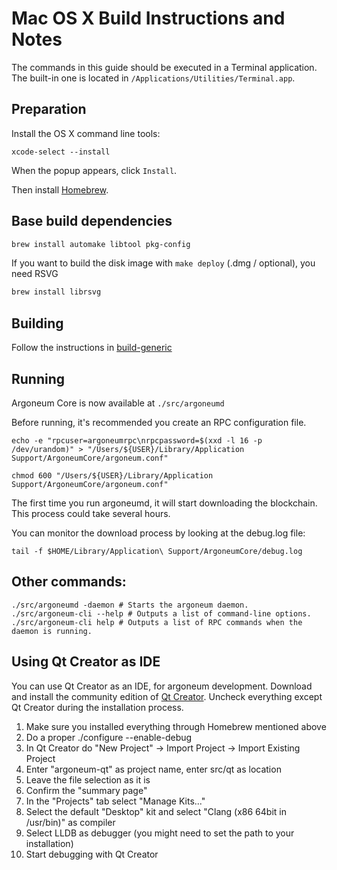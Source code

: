 Mac OS X Build Instructions and Notes
====================================
The commands in this guide should be executed in a Terminal application.
The built-in one is located in `/Applications/Utilities/Terminal.app`.

Preparation
-----------
Install the OS X command line tools:

`xcode-select --install`

When the popup appears, click `Install`.

Then install [Homebrew](https://brew.sh).

Base build dependencies
-----------------------

```bash
brew install automake libtool pkg-config
```

If you want to build the disk image with `make deploy` (.dmg / optional), you need RSVG
```bash
brew install librsvg
```

Building
--------

Follow the instructions in [build-generic](build-generic.md)

Running
-------

Argoneum Core is now available at `./src/argoneumd`

Before running, it's recommended you create an RPC configuration file.

    echo -e "rpcuser=argoneumrpc\nrpcpassword=$(xxd -l 16 -p /dev/urandom)" > "/Users/${USER}/Library/Application Support/ArgoneumCore/argoneum.conf"

    chmod 600 "/Users/${USER}/Library/Application Support/ArgoneumCore/argoneum.conf"

The first time you run argoneumd, it will start downloading the blockchain. This process could take several hours.

You can monitor the download process by looking at the debug.log file:

    tail -f $HOME/Library/Application\ Support/ArgoneumCore/debug.log

Other commands:
-------

    ./src/argoneumd -daemon # Starts the argoneum daemon.
    ./src/argoneum-cli --help # Outputs a list of command-line options.
    ./src/argoneum-cli help # Outputs a list of RPC commands when the daemon is running.

Using Qt Creator as IDE
------------------------
You can use Qt Creator as an IDE, for argoneum development.
Download and install the community edition of [Qt Creator](https://www.qt.io/download/).
Uncheck everything except Qt Creator during the installation process.

1. Make sure you installed everything through Homebrew mentioned above
2. Do a proper ./configure --enable-debug
3. In Qt Creator do "New Project" -> Import Project -> Import Existing Project
4. Enter "argoneum-qt" as project name, enter src/qt as location
5. Leave the file selection as it is
6. Confirm the "summary page"
7. In the "Projects" tab select "Manage Kits..."
8. Select the default "Desktop" kit and select "Clang (x86 64bit in /usr/bin)" as compiler
9. Select LLDB as debugger (you might need to set the path to your installation)
10. Start debugging with Qt Creator
